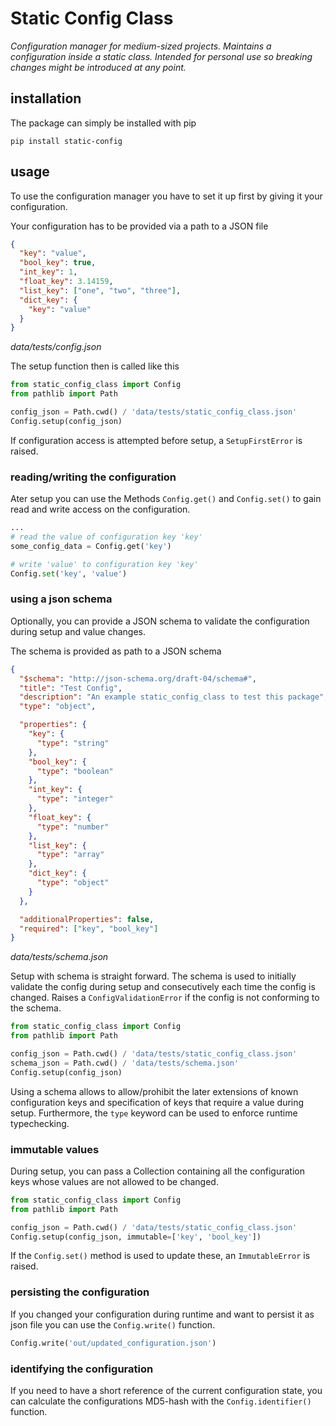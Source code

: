 # Static Config Class
_Configuration manager for medium-sized projects. Maintains a configuration inside a static class. 
Intended for personal use so breaking changes might be introduced at any point._

## installation

The package can simply be installed with pip
```
pip install static-config
```

## usage

To use the configuration manager you have to set it up first by giving it your configuration.

Your configuration has to be provided via a path to a JSON file
```json
{
  "key": "value",
  "bool_key": true,
  "int_key": 1,
  "float_key": 3.14159,
  "list_key": ["one", "two", "three"],
  "dict_key": {
    "key": "value"
  }
}
```
_data/tests/config.json_

The setup function then is called like this

```python
from static_config_class import Config
from pathlib import Path

config_json = Path.cwd() / 'data/tests/static_config_class.json'
Config.setup(config_json)
```
If configuration access is attempted before setup, a `SetupFirstError` is raised.

### reading/writing the configuration
Ater setup you can use the Methods `Config.get()` and `Config.set()` to gain read and write access 
on the configuration.
```python
...
# read the value of configuration key 'key'
some_config_data = Config.get('key')

# write 'value' to configuration key 'key'
Config.set('key', 'value')
```

### using a json schema
Optionally, you can provide a JSON schema to validate the configuration during setup and value 
changes.

The schema is provided as path to a JSON schema
```json
{
  "$schema": "http://json-schema.org/draft-04/schema#",
  "title": "Test Config",
  "description": "An example static_config_class to test this package",
  "type": "object",

  "properties": {
    "key": {
      "type": "string"
    },
    "bool_key": {
      "type": "boolean"
    },
    "int_key": {
      "type": "integer"
    },
    "float_key": {
      "type": "number"
    },
    "list_key": {
      "type": "array"
    },
    "dict_key": {
      "type": "object"
    }
  },

  "additionalProperties": false,
  "required": ["key", "bool_key"]
}
```
_data/tests/schema.json_


Setup with schema is straight forward. The schema is used to initially validate the config during 
setup and consecutively each time the config is changed. Raises a `ConfigValidationError` if the 
config is not conforming to the schema.

```python
from static_config_class import Config
from pathlib import Path

config_json = Path.cwd() / 'data/tests/static_config_class.json'
schema_json = Path.cwd() / 'data/tests/schema.json'
Config.setup(config_json)
```
Using a schema allows to allow/prohibit the later extensions of known configuration keys and 
specification of keys that require a value during setup. Furthermore, the `type` keyword can be 
used to enforce runtime typechecking.

### immutable values
During setup, you can pass a Collection containing all the configuration keys whose values are not 
allowed to be changed.

```python
from static_config_class import Config
from pathlib import Path

config_json = Path.cwd() / 'data/tests/static_config_class.json'
Config.setup(config_json, immutable=['key', 'bool_key'])
```
If the `Config.set()` method is used to update these, an `ImmutableError` is raised.

### persisting the configuration
If you changed your configuration during runtime and want to persist it as json file you can use 
the `Config.write()` function. 
```python
Config.write('out/updated_configuration.json')
```

### identifying the configuration
If you need to have a short reference of the current configuration state, you can calculate the 
configurations MD5-hash with the `Config.identifier()` function.
